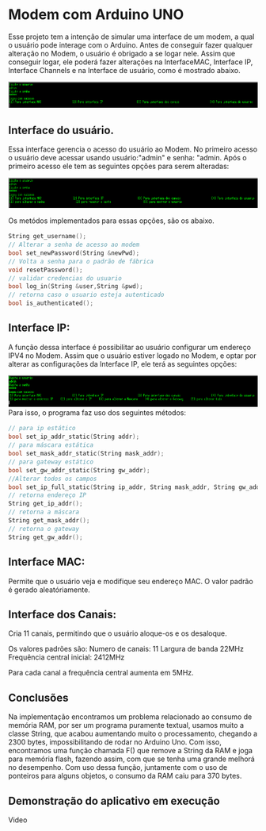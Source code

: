# Modem com Arduino UNO 

Esse projeto tem a intenção de simular uma interface de um modem,  a qual o usuário pode interage com o Arduino.   Antes de conseguir fazer qualquer alteração no Modem,  o usuário é obrigado a se logar nele.   Assim que conseguir logar,  ele poderá fazer alterações na InterfaceMAC, Interface IP, Interface Channels e na Interface de usuário, como é mostrado abaixo.

![Inicial](Relatorio/inicial.PNG)

## Interface do usuário. 

Essa interface gerencia o acesso do usuário ao Modem. No primeiro acesso o usuário deve acessar usando usuário:"admin" e senha: "admin. Após o primeiro acesso ele tem as seguintes opções para serem alteradas: 

![Usuario](Relatorio/usuario.PNG)

Os metódos implementados para essas opções, são os abaixo.
```C
String get_username();
// Alterar a senha de acesso ao modem
bool set_newPassword(String &newPwd);
// Volta a senha para o padrão de fábrica        
void resetPassword();
// validar credencias do usuario
bool log_in(String &user,String &pwd);
// retorna caso o usuario esteja autenticado
bool is_authenticated(); 
```


## Interface IP: 

A função dessa interface é possibilitar ao usuário configurar um endereço IPV4 no Modem.
Assim que o usuário estiver logado no Modem, e optar por alterar as configurações da Interface IP, ele terá as seguintes opções:

![IP](Relatorio/OP_IP.PNG)
Para isso, o programa faz uso dos seguintes métodos: 

```C
// para ip estático
bool set_ip_addr_static(String addr); 
// para máscara estática
bool set_mask_addr_static(String mask_addr); 
// para gateway estático
bool set_gw_addr_static(String gw_addr); 
//Alterar todos os campos
bool set_ip_full_static(String ip_addr, String mask_addr, String gw_addr);
// retorna endereço IP
String get_ip_addr(); 
// retorna a máscara
String get_mask_addr(); 
// retorna o gateway
String get_gw_addr(); 
```




## Interface MAC: 

Permite que o usuário veja e modifique seu endereço MAC. 
O valor padrão é gerado aleatóriamente. 

## Interface dos Canais: 

Cria 11 canais, permitindo que o usuário aloque-os e os desaloque. 

Os valores padrões são: 
        Numero de canais: 11
        Largura de banda 22MHz 
        Frequência central inicial: 2412MHz

Para cada canal a frequência central aumenta em 5MHz.

## Conclusões

Na implementação encontramos um problema relacionado ao consumo de memória RAM, por ser um programa puramente textual, usamos muito a classe String, que acabou aumentando muito o processamento, chegando a 2300 bytes, impossibilitando de rodar no Arduino Uno. Com isso, encontramos uma função chamada F() que remove a String da RAM e joga para memória flash, fazendo assim, com que se tenha uma grande melhorá no desempenho. Com uso dessa função, juntamente com o uso de ponteiros para alguns objetos, o consumo da RAM caiu para 370 bytes.


## Demonstração do aplicativo em execução

Video

